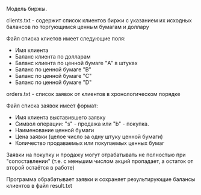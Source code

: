 Модель биржы.

clients.txt - содержит список клиентов биржи с указанием их исходных балансов по торгующимся ценным бумагам и доллару

Файл списка клиетов имеет следующие поля:
 * Имя клиента
 * Баланс клиента по долларам 
 * Баланс клиента по ценной бумаге "A" в штуках
 * Баланс по ценной бумаге "B"
 * Баланс по ценной бумаге "C"
 * Баланс по ценной бумаге "D"



orders.txt - список заявок от клиентов в хронологическом порядке

Файл списка заявок имеет формат:
 * Имя клиента выставившего заявку
 * Символ операции: "s" - продажа или "b" - покупка.
 * Наименование ценной бумаги
 * Цена заявки (целое число за одну штуку ценной бумаги)
 * Количество продаваемых или покупаемых ценных бумаг
 
 Заявки на покупку и продажу могут отрабатывать не полностью при "сопоставлении" (т.е. с меньшим числом акций пропадает, а остаток от второй остаётся в работе) 
 
 Программа обрабатывает заявки и сохраняет результирующие балансы клиентов в файл result.txt
